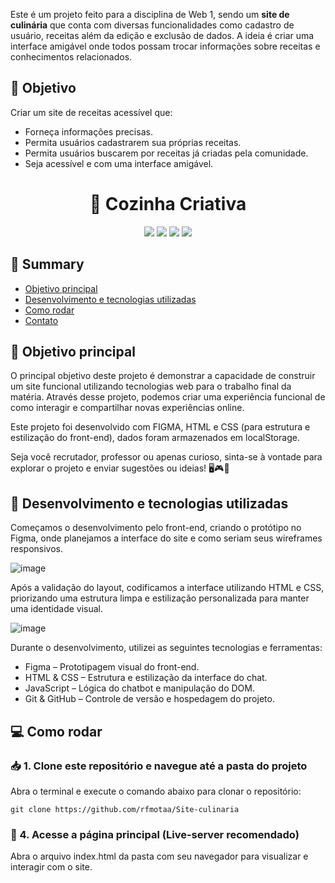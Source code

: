 Este é um projeto feito para a disciplina de Web 1, sendo um **site de culinária** que conta com diversas funcionalidades como cadastro de usuário, receitas além da edição e exclusão de dados. A ideia é criar uma interface amigável onde todos possam trocar informações sobre receitas e conhecimentos relacionados.

## 🎯 Objetivo
Criar um site de receitas acessível que:
- Forneça informações precisas.
- Permita usuários cadastrarem sua próprias receitas.
- Permita usuários buscarem por receitas já criadas pela comunidade.
- Seja acessível e com uma interface amigável.

<h1 align="center">🍳 Cozinha Criativa</h1>

<div align="center">
  <img src="https://img.shields.io/badge/Figma-000000?style=for-the-badge&logo=figma&logoColor=white">
  <img src="https://img.shields.io/badge/HTML5-E34F26?style=for-the-badge&logo=html5&logoColor=white">
  <img src="https://img.shields.io/badge/CSS3-1572B6?style=for-the-badge&logo=css3&logoColor=white">
  <img src="https://img.shields.io/badge/JavaScript-F7DF1E?style=for-the-badge&logo=javascript&logoColor=black">
</div>

## 📖 Summary 

- [Objetivo principal](#-objetivo-principal)
- [Desenvolvimento e tecnologias utilizadas](#-desenvolvimento-e-tecnologias-utilizadas)
- [Como rodar](#-como-rodar)
- [Contato](#-contato)

## 🥅 Objetivo principal

O principal objetivo deste projeto é demonstrar a capacidade de construir um site funcional utilizando tecnologias web para o trabalho final da matéria. Através desse projeto, podemos criar uma experiência funcional de como interagir e compartilhar novas experiências online.

Este projeto foi desenvolvido com FIGMA, HTML e CSS (para estrutura e estilização do front-end), dados foram armazenados em localStorage.

Seja você recrutador, professor ou apenas curioso, sinta-se à vontade para explorar o projeto e enviar sugestões ou ideias! 🖥️🎮🧠

## 🔨 Desenvolvimento e tecnologias utilizadas

Começamos o desenvolvimento pelo front-end, criando o protótipo no Figma, onde planejamos a interface do site e como seriam seus wireframes responsivos.

![image](https://github.com/user-attachments/assets/7ac48174-5205-4471-9be6-40e1b1350e97)

Após a validação do layout, codificamos a interface utilizando HTML e CSS, priorizando uma estrutura limpa e estilização personalizada para manter uma identidade visual.

![image](https://github.com/user-attachments/assets/9daf3e60-e471-4b5f-a9ed-9ce72f4c615d)

Durante o desenvolvimento, utilizei as seguintes tecnologias e ferramentas:
- Figma – Prototipagem visual do front-end.
- HTML & CSS – Estrutura e estilização da interface do chat.
- JavaScript – Lógica do chatbot e manipulação do DOM.
- Git & GitHub – Controle de versão e hospedagem do projeto.

## 💻 Como rodar

### 📥 1. Clone este repositório e navegue até a pasta do projeto
Abra o terminal e execute o comando abaixo para clonar o repositório:
```
git clone https://github.com/rfmotaa/Site-culinaria
```

### 💬 4. Acesse a página principal (Live-server recomendado)
Abra o arquivo index.html da pasta com seu navegador para visualizar e interagir com o site.
